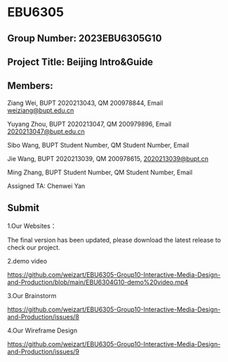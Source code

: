 # EBU6305

## Group Number: 2023EBU6305G10

## Project Title: Beijing Intro&Guide

## Members:

Ziang Wei, BUPT 2020213043, QM 200978844, Email weiziang@bupt.edu.cn

Yuyang Zhou, BUPT 2020213047, QM 200979896, Email 2020213047@bupt.edu.cn

Sibo Wang, BUPT Student Number, QM Student Number, Email

Jie Wang, BUPT 2020213039, QM 200978615, 2020213039@bupt.cn

Ming Zhang, BUPT Student Number, QM Student Number, Email

Assigned TA: Chenwei Yan

## Submit

1.Our Websites：  

The final version has been updated, please download the latest release to check our project.
  
2.demo video

https://github.com/weizart/EBU6305-Group10-Interactive-Media-Design-and-Production/blob/main/EBU6304G10-demo%20video.mp4

3.Our Brainstorm

https://github.com/weizart/EBU6305-Group10-Interactive-Media-Design-and-Production/issues/8

4.Our Wireframe Design

https://github.com/weizart/EBU6305-Group10-Interactive-Media-Design-and-Production/issues/9
